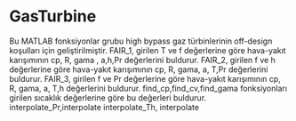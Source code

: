 # GasTurbine
Bu MATLAB fonksiyonlar grubu high bypass gaz türbinlerinin off-design koşulları için geliştirilmiştir.
FAIR_1, girilen T ve f değerlerine göre hava-yakıt karışımının  cp, R, gama , a,h,Pr değerlerini buldurur.
FAIR_2, girilen f ve h değerlerine göre hava-yakıt karışımının cp, R, gama, a, T,Pr değerlerini buldurur.
FAIR_3, girilen f ve Pr değerlerine göre hava-yakıt karışımının cp, R, gama, a, T,h değerlerini buldurur.
find_cp,find_cv,find_gama fonksiyonları girilen sıcaklık değerlerine göre bu değerleri buldurur.
interpolate_Pr,interpolate  interpolate_Th, interpolate
